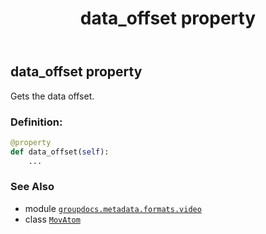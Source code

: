 ﻿---
title: data_offset property
second_title: GroupDocs.Metadata for Python via .NET API References
description: 
type: docs
url: /python-net/groupdocs.metadata.formats.video/movatom/data_offset/
is_root: false
weight: 120
---

## data_offset property


Gets the data offset.
### Definition:
```python
@property
def data_offset(self):
    ...
```

### See Also
* module [`groupdocs.metadata.formats.video`](../../)
* class [`MovAtom`](/metadata/python-net/groupdocs.metadata.formats.video/movatom)
